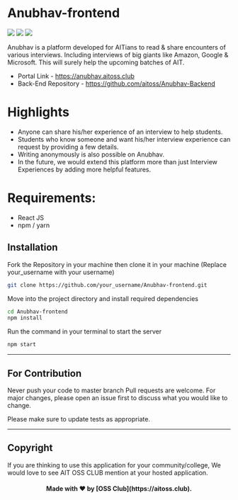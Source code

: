 # Anubhav-frontend
<img src="https://img.shields.io/badge/code_style-standard-brightgreen.svg"> <img src="https://img.shields.io/badge/ReactJS-v16.14.0-brightgreen.svg">
<img src="https://img.shields.io/badge/Bootstrap -v4.0.0-brightgreen.svg"> 

Anubhav is a platform developed for AITians to read & share encounters of various interviews. Including interviews of big giants like Amazon, Google & Microsoft. This will surely help the upcoming batches of AIT.

* Portal Link - https://anubhav.aitoss.club 
* Back-End Repository - https://github.com/aitoss/Anubhav-Backend


# Highlights
* Anyone can share his/her experience of an interview to help students.
* Students who know someone and want his/her interview experience can request by providing a few details.
* Writing anonymously is also possible on Anubhav.
* In the future, we would extend this platform more than just Interview Experiences by adding more helpful features.

# Requirements:

* React JS
* npm / yarn

## Installation

Fork the Repository in your machine then clone it in your machine (Replace your_username with your username)

```bash
git clone https://github.com/your_username/Anubhav-frontend.git
```
Move into the project directory and install required dependencies

```bash
cd Anubhav-frontend
npm install
```

Run the command in your terminal to start the server

```bash
npm start
```
<hr>

## For Contribution 
Never push your code to master branch
Pull requests are welcome. For major changes, please open an issue first to discuss what you would like to change.

Please make sure to update tests as appropriate.

<hr>

## Copyright 
If you are thinking to use this application for your community/college, We would love to see AIT OSS CLUB mention at your hosted application.

<h4 align="center" >Made with ❤ by [OSS Club](https://aitoss.club). </h4> 




